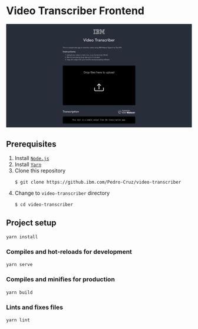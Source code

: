 # Video Transcriber Frontend

![](./docs/img/screenshot.png)

## Prerequisites

1. Install [`Node.js`](https://nodejs.org)
1. Install [`Yarn`](https://classic.yarnpkg.com/en/docs/install/#mac-stable)
1. Clone this repository
   ```
   $ git clone https://github.ibm.com/Pedro-Cruz/video-transcriber
1. Change to `video-transcriber` directory
   ```
   $ cd video-transcriber

## Project setup
```
yarn install
```

### Compiles and hot-reloads for development
```
yarn serve
```

### Compiles and minifies for production
```
yarn build
```

### Lints and fixes files
```
yarn lint
```
